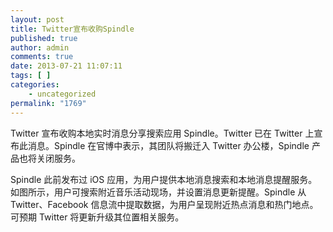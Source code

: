 ```yaml
---
layout: post
title: Twitter宣布收购Spindle
published: true
author: admin
comments: true
date: 2013-07-21 11:07:11
tags: [ ]
categories:
    - uncategorized
permalink: "1769"
---
```

Twitter 宣布收购本地实时消息分享搜索应用 Spindle。Twitter 已在 Twitter 上宣布此消息。Spindle 在官博中表示，其团队将搬迁入 Twitter 办公楼，Spindle 产品也将关闭服务。

Spindle 此前发布过 iOS 应用，为用户提供本地消息搜索和本地消息提醒服务。如图所示，用户可搜索附近音乐活动现场，并设置消息更新提醒。Spindle 从 Twitter、Facebook 信息流中提取数据，为用户呈现附近热点消息和热门地点。可预期 Twitter 将更新升级其位置相关服务。

